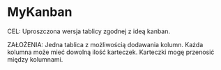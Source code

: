 # MyKanban

CEL:
Uproszczona wersja tablicy zgodnej z ideą kanban.

ZAŁOŻENIA:
Jedna tablica z możliwością dodawania kolumn.
Każda kolumna może mieć dowolną ilość karteczek.
Karteczki mogę przenosić między kolumnami.


